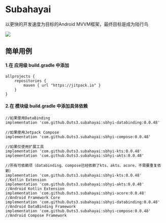 # Subahayai

以更快的开发速度为目标的Android MVVM框架，最终目标是成为陆行鸟  
  
[![](https://jitpack.io/v/Outs3/subahayai.svg)](https://jitpack.io/#Outs3/subahayai)  
  
## 简单用例
#### 1.在 应用级 build.gradle 中添加
```
allprojects {  
    repositories {  
        maven { url "https://jitpack.io" }  
    }  
}
```

   
#### 2.在 模块级 build.gradle 中添加具体依赖
```
//如果使用DataBinding  
implementation 'com.github.Outs3.subahayai:sbhyi-databinding:0.0.48'
  
//如果使用Jetpack Compose  
implementation 'com.github.Outs3.subahayai:sbhyi-compose:0.0.48'
  
//如果仅使用扩展工具  
implementation 'com.github.Outs3.subahayai:sbhyi-kts:0.0.48'
implementation 'com.github.Outs3.subahayai:sbhyi-akts:0.0.48'
  
//所有可依赖项（databinding、compose已经依赖了kts、akts、acore，不需要重复依赖）  
implementation 'com.github.Outs3.subahayai:sbhyi-kts:0.0.48'			//Kotlin Extension
implementation 'com.github.Outs3.subahayai:sbhyi-akts:0.0.48'			//Android Kotlin Extension
implementation 'com.github.Outs3.subahayai:sbhyi-acore:0.0.48'			//Android Framework Core
implementation 'com.github.Outs3.subahayai:sbhyi-databinding:0.0.48'		//Android DataBinding Framework
implementation 'com.github.Outs3.subahayai:sbhyi-compose:0.0.48'			//Android Compose Framework
```

